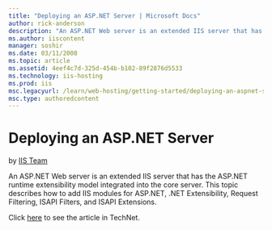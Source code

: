 ```yaml
---
title: "Deploying an ASP.NET Server | Microsoft Docs"
author: rick-anderson
description: "An ASP.NET Web server is an extended IIS server that has the ASP.NET runtime extensibility model integrated into the core server. This topic describes how to..."
ms.author: iiscontent
manager: soshir
ms.date: 03/11/2008
ms.topic: article
ms.assetid: 4eef4c7d-325d-454b-b102-89f2876d5533
ms.technology: iis-hosting
ms.prod: iis
msc.legacyurl: /learn/web-hosting/getting-started/deploying-an-aspnet-server
msc.type: authoredcontent
---
```

Deploying an ASP.NET Server
====================
by [IIS Team](https://twitter.com/inetsrv)

An ASP.NET Web server is an extended IIS server that has the ASP.NET runtime extensibility model integrated into the core server. This topic describes how to add IIS modules for ASP.NET, .NET Extensibility, Request Filtering, ISAPI Filters, and ISAPI Extensions.

Click [here](https://go.microsoft.com/fwlink/?LinkId=111596) to see the article in TechNet.